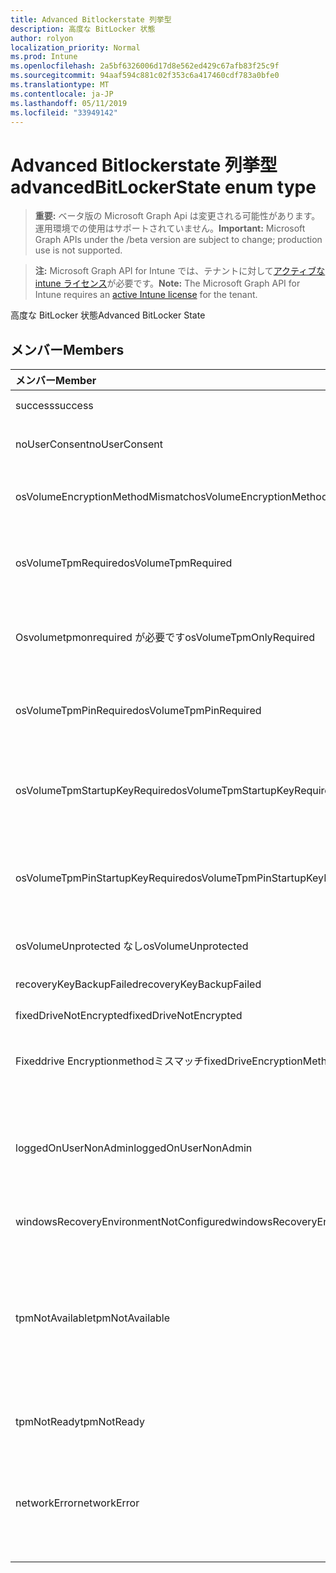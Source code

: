 ```yaml
---
title: Advanced Bitlockerstate 列挙型
description: 高度な BitLocker 状態
author: rolyon
localization_priority: Normal
ms.prod: Intune
ms.openlocfilehash: 2a5bf6326006d17d8e562ed429c67afb83f25c9f
ms.sourcegitcommit: 94aaf594c881c02f353c6a417460cdf783a0bfe0
ms.translationtype: MT
ms.contentlocale: ja-JP
ms.lasthandoff: 05/11/2019
ms.locfileid: "33949142"
---
```

# <a name="advancedbitlockerstate-enum-type"></a><span data-ttu-id="a5a06-103">Advanced Bitlockerstate 列挙型</span><span class="sxs-lookup"><span data-stu-id="a5a06-103">advancedBitLockerState enum type</span></span>

> <span data-ttu-id="a5a06-104">**重要:** ベータ版の Microsoft Graph Api は変更される可能性があります。運用環境での使用はサポートされていません。</span><span class="sxs-lookup"><span data-stu-id="a5a06-104">**Important:** Microsoft Graph APIs under the /beta version are subject to change; production use is not supported.</span></span>

> <span data-ttu-id="a5a06-105">**注:** Microsoft Graph API for Intune では、テナントに対して[アクティブな intune ライセンス](https://go.microsoft.com/fwlink/?linkid=839381)が必要です。</span><span class="sxs-lookup"><span data-stu-id="a5a06-105">**Note:** The Microsoft Graph API for Intune requires an [active Intune license](https://go.microsoft.com/fwlink/?linkid=839381) for the tenant.</span></span>

<span data-ttu-id="a5a06-106">高度な BitLocker 状態</span><span class="sxs-lookup"><span data-stu-id="a5a06-106">Advanced BitLocker State</span></span>

## <a name="members"></a><span data-ttu-id="a5a06-107">メンバー</span><span class="sxs-lookup"><span data-stu-id="a5a06-107">Members</span></span>
|<span data-ttu-id="a5a06-108">メンバー</span><span class="sxs-lookup"><span data-stu-id="a5a06-108">Member</span></span>|<span data-ttu-id="a5a06-109">値</span><span class="sxs-lookup"><span data-stu-id="a5a06-109">Value</span></span>|<span data-ttu-id="a5a06-110">説明</span><span class="sxs-lookup"><span data-stu-id="a5a06-110">Description</span></span>|
|:---|:---|:---|
|<span data-ttu-id="a5a06-111">success</span><span class="sxs-lookup"><span data-stu-id="a5a06-111">success</span></span>|<span data-ttu-id="a5a06-112">.0</span><span class="sxs-lookup"><span data-stu-id="a5a06-112">0</span></span>|<span data-ttu-id="a5a06-113">高度な BitLocker 状態の成功</span><span class="sxs-lookup"><span data-stu-id="a5a06-113">Advanced BitLocker State Success</span></span>|
|<span data-ttu-id="a5a06-114">noUserConsent</span><span class="sxs-lookup"><span data-stu-id="a5a06-114">noUserConsent</span></span>|<span data-ttu-id="a5a06-115">1-d</span><span class="sxs-lookup"><span data-stu-id="a5a06-115">1</span></span>|<span data-ttu-id="a5a06-116">ユーザーが暗号化の同意を与えていません</span><span class="sxs-lookup"><span data-stu-id="a5a06-116">User never gave consent for Encryption</span></span>|
|<span data-ttu-id="a5a06-117">osVolumeEncryptionMethodMismatch</span><span class="sxs-lookup"><span data-stu-id="a5a06-117">osVolumeEncryptionMethodMismatch</span></span>|<span data-ttu-id="a5a06-118">pbm-2</span><span class="sxs-lookup"><span data-stu-id="a5a06-118">2</span></span>|<span data-ttu-id="a5a06-119">OS ボリュームの暗号化方法がポリシーで設定されたものと異なります</span><span class="sxs-lookup"><span data-stu-id="a5a06-119">Encryption method of OS Volume is different than that set by policy</span></span>|
|<span data-ttu-id="a5a06-120">osVolumeTpmRequired</span><span class="sxs-lookup"><span data-stu-id="a5a06-120">osVolumeTpmRequired</span></span>|<span data-ttu-id="a5a06-121">2/4</span><span class="sxs-lookup"><span data-stu-id="a5a06-121">4</span></span>|<span data-ttu-id="a5a06-122">TPM は OS ボリュームの保護には使用されませんが、ポリシーによって必要になります。</span><span class="sxs-lookup"><span data-stu-id="a5a06-122">TPM not used for protection of OS volume, but is required by policy</span></span>|
|<span data-ttu-id="a5a06-123">Osvolumetpmonrequired が必要です</span><span class="sxs-lookup"><span data-stu-id="a5a06-123">osVolumeTpmOnlyRequired</span></span>|<span data-ttu-id="a5a06-124">8 </span><span class="sxs-lookup"><span data-stu-id="a5a06-124">8</span></span>|<span data-ttu-id="a5a06-125">TPM のみの保護は OS ボリュームには使用されませんが、ポリシーによって必要になります。</span><span class="sxs-lookup"><span data-stu-id="a5a06-125">TPM only protection not used for OS volume, but is required by policy</span></span>|
|<span data-ttu-id="a5a06-126">osVolumeTpmPinRequired</span><span class="sxs-lookup"><span data-stu-id="a5a06-126">osVolumeTpmPinRequired</span></span>|<span data-ttu-id="a5a06-127">16</span><span class="sxs-lookup"><span data-stu-id="a5a06-127">16</span></span>|<span data-ttu-id="a5a06-128">TPM + PIN 保護は OS ボリュームには使用されませんが、ポリシーによって必要になります。</span><span class="sxs-lookup"><span data-stu-id="a5a06-128">TPM+PIN protection not used for OS volume, but is required by policy</span></span>|
|<span data-ttu-id="a5a06-129">osVolumeTpmStartupKeyRequired</span><span class="sxs-lookup"><span data-stu-id="a5a06-129">osVolumeTpmStartupKeyRequired</span></span>|<span data-ttu-id="a5a06-130">32</span><span class="sxs-lookup"><span data-stu-id="a5a06-130">32</span></span>|<span data-ttu-id="a5a06-131">TPM + スタートアップキー保護は OS ボリュームには使用されませんが、ポリシーによって必要になります。</span><span class="sxs-lookup"><span data-stu-id="a5a06-131">TPM+Startup Key protection not used for OS volume, but is required by policy</span></span>|
|<span data-ttu-id="a5a06-132">osVolumeTpmPinStartupKeyRequired</span><span class="sxs-lookup"><span data-stu-id="a5a06-132">osVolumeTpmPinStartupKeyRequired</span></span>|<span data-ttu-id="a5a06-133">64</span><span class="sxs-lookup"><span data-stu-id="a5a06-133">64</span></span>|<span data-ttu-id="a5a06-134">TPM + PIN + スタートアップキーは OS ボリュームでは使用されませんが、ポリシーによって必要になります。</span><span class="sxs-lookup"><span data-stu-id="a5a06-134">TPM+PIN+Startup Key not used for OS volume, but is required by policy</span></span>|
|<span data-ttu-id="a5a06-135">osVolumeUnprotected なし</span><span class="sxs-lookup"><span data-stu-id="a5a06-135">osVolumeUnprotected</span></span>|<span data-ttu-id="a5a06-136">128</span><span class="sxs-lookup"><span data-stu-id="a5a06-136">128</span></span>|<span data-ttu-id="a5a06-137">保護されていない OS ボリュームが検出された</span><span class="sxs-lookup"><span data-stu-id="a5a06-137">Un-protected OS Volume was detected</span></span>|
|<span data-ttu-id="a5a06-138">recoveryKeyBackupFailed</span><span class="sxs-lookup"><span data-stu-id="a5a06-138">recoveryKeyBackupFailed</span></span>|<span data-ttu-id="a5a06-139">256</span><span class="sxs-lookup"><span data-stu-id="a5a06-139">256</span></span>|<span data-ttu-id="a5a06-140">回復キーのバックアップが失敗した</span><span class="sxs-lookup"><span data-stu-id="a5a06-140">Recovery key backup failed</span></span>|
|<span data-ttu-id="a5a06-141">fixedDriveNotEncrypted</span><span class="sxs-lookup"><span data-stu-id="a5a06-141">fixedDriveNotEncrypted</span></span>|<span data-ttu-id="a5a06-142">512</span><span class="sxs-lookup"><span data-stu-id="a5a06-142">512</span></span>|<span data-ttu-id="a5a06-143">固定ドライブが暗号化されていない</span><span class="sxs-lookup"><span data-stu-id="a5a06-143">Fixed Drive not encrypted</span></span>|
|<span data-ttu-id="a5a06-144">Fixeddrive Encryptionmethodミスマッチ</span><span class="sxs-lookup"><span data-stu-id="a5a06-144">fixedDriveEncryptionMethodMismatch</span></span>|<span data-ttu-id="a5a06-145">1024</span><span class="sxs-lookup"><span data-stu-id="a5a06-145">1024</span></span>|<span data-ttu-id="a5a06-146">固定ドライブの暗号化方法が、ポリシーで設定されたものと異なります。</span><span class="sxs-lookup"><span data-stu-id="a5a06-146">Encryption method of Fixed Drive is different than that set by policy</span></span>|
|<span data-ttu-id="a5a06-147">loggedOnUserNonAdmin</span><span class="sxs-lookup"><span data-stu-id="a5a06-147">loggedOnUserNonAdmin</span></span>|<span data-ttu-id="a5a06-148">2048</span><span class="sxs-lookup"><span data-stu-id="a5a06-148">2048</span></span>|<span data-ttu-id="a5a06-149">ログオンしているユーザーが管理者ではない。これには、"AllowStandardUserEncryption" ポリシーが1に設定されている必要があります。</span><span class="sxs-lookup"><span data-stu-id="a5a06-149">Logged on user is non-admin. This requires “AllowStandardUserEncryption” policy set to 1</span></span>|
|<span data-ttu-id="a5a06-150">windowsRecoveryEnvironmentNotConfigured</span><span class="sxs-lookup"><span data-stu-id="a5a06-150">windowsRecoveryEnvironmentNotConfigured</span></span>|<span data-ttu-id="a5a06-151">4096</span><span class="sxs-lookup"><span data-stu-id="a5a06-151">4096</span></span>|<span data-ttu-id="a5a06-152">WinRE が構成されていません</span><span class="sxs-lookup"><span data-stu-id="a5a06-152">WinRE is not configured</span></span>|
|<span data-ttu-id="a5a06-153">tpmNotAvailable</span><span class="sxs-lookup"><span data-stu-id="a5a06-153">tpmNotAvailable</span></span>|<span data-ttu-id="a5a06-154">8192</span><span class="sxs-lookup"><span data-stu-id="a5a06-154">8192</span></span>|<span data-ttu-id="a5a06-155">BitLocker では TPM を使用できません。</span><span class="sxs-lookup"><span data-stu-id="a5a06-155">TPM is not available for BitLocker.</span></span> <span data-ttu-id="a5a06-156">これは、TPM が存在しないこと、または TPM が使用できないレジストリの上書きが設定されているか、またはホスト OS がポータブル/ローマ可能なドライブにあることを意味します。</span><span class="sxs-lookup"><span data-stu-id="a5a06-156">This means TPM is not present, or TPM unavailable registry override is set or host OS is on portable/rome-able drive</span></span>|
|<span data-ttu-id="a5a06-157">tpmNotReady</span><span class="sxs-lookup"><span data-stu-id="a5a06-157">tpmNotReady</span></span>|<span data-ttu-id="a5a06-158">16384</span><span class="sxs-lookup"><span data-stu-id="a5a06-158">16384</span></span>|<span data-ttu-id="a5a06-159">TPM は BitLocker の準備ができていません</span><span class="sxs-lookup"><span data-stu-id="a5a06-159">TPM is not ready for BitLocker</span></span>|
|<span data-ttu-id="a5a06-160">networkError</span><span class="sxs-lookup"><span data-stu-id="a5a06-160">networkError</span></span>|<span data-ttu-id="a5a06-161">32768</span><span class="sxs-lookup"><span data-stu-id="a5a06-161">32768</span></span>|<span data-ttu-id="a5a06-162">ネットワークを使用できません。</span><span class="sxs-lookup"><span data-stu-id="a5a06-162">Network not available.</span></span> <span data-ttu-id="a5a06-163">これは、回復キーのバックアップに必要です。</span><span class="sxs-lookup"><span data-stu-id="a5a06-163">This is required for recovery key backup.</span></span> <span data-ttu-id="a5a06-164">ドライブ暗号化対応デバイスの場合は、このレポートが表示されます。</span><span class="sxs-lookup"><span data-stu-id="a5a06-164">This is reported for Drive Encryption capable devices</span></span>|




